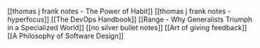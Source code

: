 [[thomas j frank notes - The Power of Habit]]
[[thomas j frank notes - hyperfocus]]
[[The DevOps Handbook]]
[[Range - Why Generalists Triumph in a Specialized World]]
[[no silver bullet notes]]
[[Art of giving feedback]]
[[A Philosophy of Software Design]]

